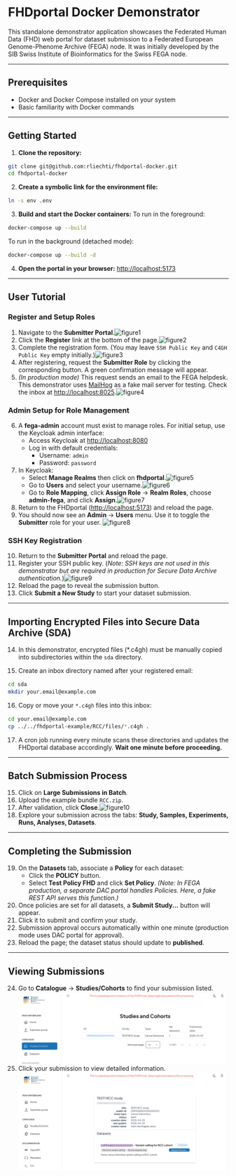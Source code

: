# FHDportal Docker Demonstrator

This standalone demonstrator application showcases the Federated Human Data (FHD) web portal for dataset submission to a Federated European Genome-Phenome Archive (FEGA) node. It was initially developed by the SIB Swiss Institute of Bioinformatics for the Swiss FEGA node.

***

## Prerequisites

- Docker and Docker Compose installed on your system
- Basic familiarity with Docker commands

***

## Getting Started

1. **Clone the repository:**

```bash
git clone git@github.com:rliechti/fhdportal-docker.git
cd fhdportal-docker
```

2. **Create a symbolic link for the environment file:**

```bash
ln -s env .env
```

3. **Build and start the Docker containers:**
To run in the foreground:

```bash
docker-compose up --build
```

To run in the background (detached mode):

```bash
docker-compose up --build -d
```

4. **Open the portal in your browser:**
[http://localhost:5173](http://localhost:5173)

***

## User Tutorial

### Register and Setup Roles

1. Navigate to the **Submitter Portal**.![figure1](/Users/rliechti/Desktop/doc/assets/figure1.png)
2. Click the **Register** link at the bottom of the page.![figure2](/Users/rliechti/Desktop/doc/assets/figure2.png)
3. Complete the registration form. (You may leave `SSH Public Key` and `C4GH Public Key` empty initially.)![figure3](/Users/rliechti/Desktop/doc/assets/figure3.png)
4. After registering, request the **Submitter Role** by clicking the corresponding button. A green confirmation message will appear.
5. *(In production mode)* This request sends an email to the FEGA helpdesk. This demonstrator uses [MailHog](http://localhost:8025) as a fake mail server for testing. Check the inbox at [http://localhost:8025](http://localhost:8025).![figure4](/Users/rliechti/Desktop/doc/assets/figure4.png)

### Admin Setup for Role Management

6. A **fega-admin** account must exist to manage roles. For initial setup, use the Keycloak admin interface:
    - Access Keycloak at [http://localhost:8080](http://localhost:8080)
    - Log in with default credentials:
        - Username: `admin`
        - Password: `password`
7. In Keycloak:
    - Select **Manage Realms** then click on **fhdportal**.![figure5](/Users/rliechti/Desktop/doc/assets/figure5.png)
    - Go to **Users** and select your username.![figure6](/Users/rliechti/Desktop/doc/assets/figure6.png)
    - Go to **Role Mapping**, click **Assign Role** → **Realm Roles**, choose **admin-fega**, and click **Assign**.![figure7](/Users/rliechti/Desktop/doc/assets/figure7.png)
8. Return to the FHDportal ([http://localhost:5173](http://localhost:5173)) and reload the page.
9. You should now see an **Admin** → **Users** menu. Use it to toggle the **Submitter** role for your user. ![figure8](/Users/rliechti/Desktop/doc/assets/figure8.png)

### SSH Key Registration

10. Return to the **Submitter Portal** and reload the page.
11. Register your SSH public key. (*Note: SSH keys are not used in this demonstrator but are required in production for Secure Data Archive authentication.*)![figure9](/Users/rliechti/Desktop/doc/assets/figure9.png)
12. Reload the page to reveal the submission button.
13. Click **Submit a New Study** to start your dataset submission.

***

## Importing Encrypted Files into Secure Data Archive (SDA)

14. In this demonstrator, encrypted files (*.c4gh) must be manually copied into subdirectories within the `sda` directory.

15. Create an inbox directory named after your registered email:

```bash
cd sda
mkdir your.email@example.com
```

16. Copy or move your `*.c4gh` files into this inbox:

```bash
cd your.email@example.com
cp ../../fhdportal-example/RCC/files/*.c4gh .
```

17. A cron job running every minute scans these directories and updates the FHDportal database accordingly. **Wait one minute before proceeding.**

***

## Batch Submission Process

15. Click on **Large Submissions in Batch**.
16. Upload the example bundle `RCC.zip`.
17. After validation, click **Close**.![figure10](/Users/rliechti/Desktop/doc/assets/figure10.png)
18. Explore your submission across the tabs: **Study, Samples, Experiments, Runs, Analyses, Datasets**.

***

## Completing the Submission

19. On the **Datasets** tab, associate a **Policy** for each dataset:
    - Click the **POLICY** button.
    - Select **Test Policy FHD** and click **Set Policy**.
    *(Note: In FEGA production, a separate DAC portal handles Policies. Here, a fake REST API serves this function.)*
20. Once policies are set for all datasets, a **Submit Study...** button will appear.
21. Click it to submit and confirm your study.
22. Submission approval occurs automatically within one minute (production mode uses DAC portal for approval).
23. Reload the page; the dataset status should update to **published**.

***

## Viewing Submissions

24. Go to **Catalogue** → **Studies/Cohorts** to find your submission listed.![figure11](assets/figure11.png)
25. Click your submission to view detailed information.![figure12](assets/figure12.png)
